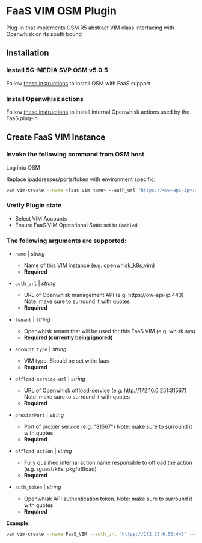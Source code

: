 # FaaS VIM OSM Plugin
Plug-in that implements OSM R5 abstract VIM class interfacing with Openwhisk on its south bound

## Installation

### Install 5G-MEDIA SVP OSM v5.0.5
Follow [these instructions](docs/install_osm_with_faas.md) to install OSM with FaaS support

### Install Openwhisk actions
Follow [these instructions](../openwhisk/actions/internal) to install internal Openwhisk actions used by the FaaS plug-in

## Create FaaS VIM Instance

### Invoke the following command from OSM host

Log into OSM

Replace ipaddresses/ports/token with environment specific:
```bash
osm vim-create --name <faas vim name> --auth_url "https://<ow-api-ip>:<ow-api-port>" --tenant whisk --account_type faas --config '{offload-service-url: "http://<k8s-master-ip or minikube-ip>:<service_port>", proxierPort: "<proxier_port>", offload-action: "/guest/k8s_pkg/offload", auth_token: <auth_token>}'
```

### Verify Plugin state

* Select VIM Accounts
* Ensure FaaS VIM Operational State set to `Enabled`

### The following arguments are supported:

*   `name` | *string*
    * Name of this VIM instance (e.g. openwhisk_k8s_vim)
    * **Required** 

*   `auth_url` | *string*
    * URL of Openwhisk management API (e.g. https://ow-api-ip:443)
      Note: make sure to surround it with quotes
    * **Required**

*   `tenant` | *string*
    * Openwhisk tenant that will be used for this FaaS VIM (e.g. whisk.sys)
    * **Required (currently being ignored)**

*   `account_type` | *string*
    * VIM type. Should be set with: faas
    * **Required**

*   `offload-service-url` | *string*
    * URL of Openwhisk offload-service (e.g. http://172.16.0.251:31567)
      Note: make sure to surround it with quotes
    * **Required**
*   `proxierPort` | *string*
    * Port of proxier service (e.g. "31567")
      Note: make sure to surround it with quotes
    * **Required**
*   `offload-action` | *string*
    * Fully qualified internal action name responsible to offload the action 
      (e.g. /guest/k8s_pkg/offload)
    * **Required**

*   `auth_token` | *string*
    * Openwhisk API authentication token. Note: make sure to surround it with quotes
    * **Required**

**Example:**
```bash
osm vim-create --name FaaS_VIM --auth_url "https://172.15.0.50:443" --tenant whisk --account_type faas --config '{offload-service-url: "http://172.15.0.251:30197", proxierPort: "38152", offload-action: "/guest/k8s_pkg/offload", auth_token: "23bc46b1-71f6-4ed5-8c54-816aa4f8c502:123zO3xZCLrMN6v2BKK1dXYFpXlPkccOFqm12CdAsMgRU4VrNZ9lyGVCGuMDGIwP"}'
```
